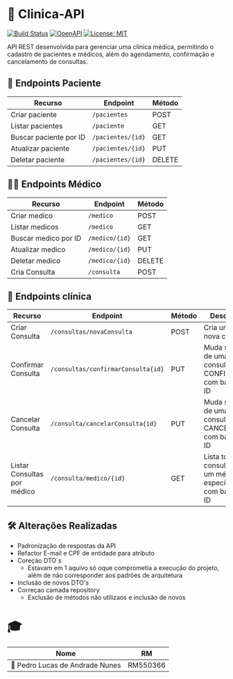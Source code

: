 # 🏥 Clinica-API
[![Build Status](https://img.shields.io/badge/build-passing-brightgreen)](https://github.com/seuusuario/EchoID/actions)
[![OpenAPI](https://img.shields.io/badge/OpenAPI-Swagger-blue)](http://localhost:8080/swagger-ui.html)
[![License: MIT](https://img.shields.io/badge/license-MIT-green)](LICENSE)

API REST desenvolvida para gerenciar uma clínica médica, permitindo o cadastro de pacientes e médicos, além do agendamento, confirmação e cancelamento de consultas.

## 👤 Endpoints Paciente 
| Recurso                | Endpoint          | Método | 
|------------------------|-------------------|--------|
| Criar paciente         | `/pacientes`      | POST   | 
| Listar pacientes       | `/paciente`       | GET    |
| Buscar paciente por ID | `/pacientes/{id}` | GET    |
| Atualizar paciente     | `/pacientes/{id}` | PUT    |
| Deletar paciente       | `/pacientes/{id}` | DELETE |

## 👨‍⚕️ Endpoints Médico
| Recurso              | Endpoint            | Método | 
|----------------------|---------------------|--------|
| Criar medico         | `/medico`           | POST   | 
| Listar medicos       | `/medico`           | GET    |
| Buscar medico por ID | `/medico/{id}`      | GET    |
| Atualizar medico     | `/medico/{id}`      | PUT    |
| Deletar medico       | `/medico/{id}`      | DELETE |
| Cria Consulta        | `/consulta`         | POST   |

## 🏨 Endpoints clínica
| Recurso                     | Endpoint                           | Método | Descrição                                                      |
|-----------------------------|------------------------------------|--------|----------------------------------------------------------------|
| Criar Consulta              | `/consultas/novaConsulta`          | POST   | Cria uma nova consulta                                         |
| Confirmar Consulta          | `/consultas/confirmarConsulta{id}` | PUT    | Muda status de uma consulta para CONFIRMADA com base no ID     |
| Cancelar Consulta           | `/consulta/cancelarConsulta{id}`   | PUT    | Muda status de uma consulta para CANCELADA com base no ID      |
| Listar Consultas por médico | `/consulta/medico/{id}`            | GET    | Lista todas as consultas de um médico específico com base no ID|

## 🛠️ Alterações Realizadas
- Padronização de respostas da API
- Refactor E-mail e CPF de entidade para atributo
- Coreção DTO´s
  -  Estavam em 1 aquivo só oque comprometia a execução do projeto, além de não corresponder aos padrões de arquitetura
- Inclusão de novos DTO's
- Correçao camada repository
  - Exclusão de métodos não utilizaos e inclusäo de novos

# 🎓 
| Nome                                 | RM       |
|--------------------------------------|---------- |
| 🚀 Pedro Lucas de Andrade Nunes      |RM550366 |
